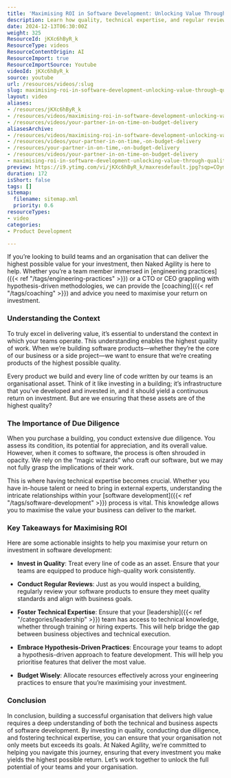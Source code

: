 ```yaml
---
title: 'Maximising ROI in Software Development: Unlocking Value Through Quality and Expertise'
description: Learn how quality, technical expertise, and regular reviews in software development can maximise ROI and ensure your organisation delivers lasting business value.
date: 2024-12-13T06:30:00Z
weight: 325
ResourceId: jKXc6hByR_k
ResourceType: videos
ResourceContentOrigin: AI
ResourceImport: true
ResourceImportSource: Youtube
videoId: jKXc6hByR_k
source: youtube
url: /resources/videos/:slug
slug: maximising-roi-in-software-development-unlocking-value-through-quality-and-expertise
layout: video
aliases:
- /resources/jKXc6hByR_k
- /resources/videos/maximising-roi-in-software-development-unlocking-value-through-quality-and-expertise
- /resources/videos/your-partner-in-on-time-on-budget-delivery
aliasesArchive:
- /resources/videos/maximising-roi-in-software-development-unlocking-value-through-quality-and-expertise
- /resources/videos/your-partner-in-on-time,-on-budget-delivery
- /resources/your-partner-in-on-time,-on-budget-delivery
- /resources/videos/your-partner-in-on-time-on-budget-delivery
- maximising-roi-in-software-development-unlocking-value-through-quality-and-expertise
preview: https://i9.ytimg.com/vi/jKXc6hByR_k/maxresdefault.jpg?sqp=COymp7oG&rs=AOn4CLC_neJQ7HQOO8CRb5RGMzl5ZAqXnA
duration: 172
isShort: false
tags: []
sitemap:
  filename: sitemap.xml
  priority: 0.6
resourceTypes:
- video
categories:
- Product Development

---
```

If you’re looking to build teams and an organisation that can deliver the highest possible value for your investment, then Naked Agility is here to help. Whether you’re a team member immersed in [engineering practices]({{< ref "/tags/engineering-practices" >}}) or a CTO or CEO grappling with hypothesis-driven methodologies, we can provide the [coaching]({{< ref "/tags/coaching" >}}) and advice you need to maximise your return on investment.

### Understanding the Context

To truly excel in delivering value, it’s essential to understand the context in which your teams operate. This understanding enables the highest quality of work. When we’re building software products—whether they’re the core of our business or a side project—we want to ensure that we’re creating products of the highest possible quality. 

Every product we build and every line of code written by our teams is an organisational asset. Think of it like investing in a building; it’s infrastructure that you’ve developed and invested in, and it should yield a continuous return on investment. But are we ensuring that these assets are of the highest quality?

### The Importance of Due Diligence

When you purchase a building, you conduct extensive due diligence. You assess its condition, its potential for appreciation, and its overall value. However, when it comes to software, the process is often shrouded in opacity. We rely on the “magic wizards” who craft our software, but we may not fully grasp the implications of their work. 

This is where having technical expertise becomes crucial. Whether you have in-house talent or need to bring in external experts, understanding the intricate relationships within your [software development]({{< ref "/tags/software-development" >}}) process is vital. This knowledge allows you to maximise the value your business can deliver to the market.

### Key Takeaways for Maximising ROI

Here are some actionable insights to help you maximise your return on investment in software development:

- **Invest in Quality**: Treat every line of code as an asset. Ensure that your teams are equipped to produce high-quality work consistently.
  
- **Conduct Regular Reviews**: Just as you would inspect a building, regularly review your software products to ensure they meet quality standards and align with business goals.

- **Foster Technical Expertise**: Ensure that your [leadership]({{< ref "/categories/leadership" >}}) team has access to technical knowledge, whether through training or hiring experts. This will help bridge the gap between business objectives and technical execution.

- **Embrace Hypothesis-Driven Practices**: Encourage your teams to adopt a hypothesis-driven approach to feature development. This will help you prioritise features that deliver the most value.

- **Budget Wisely**: Allocate resources effectively across your engineering practices to ensure that you’re maximising your investment.

### Conclusion

In conclusion, building a successful organisation that delivers high value requires a deep understanding of both the technical and business aspects of software development. By investing in quality, conducting due diligence, and fostering technical expertise, you can ensure that your organisation not only meets but exceeds its goals. At Naked Agility, we’re committed to helping you navigate this journey, ensuring that every investment you make yields the highest possible return. Let’s work together to unlock the full potential of your teams and your organisation.

